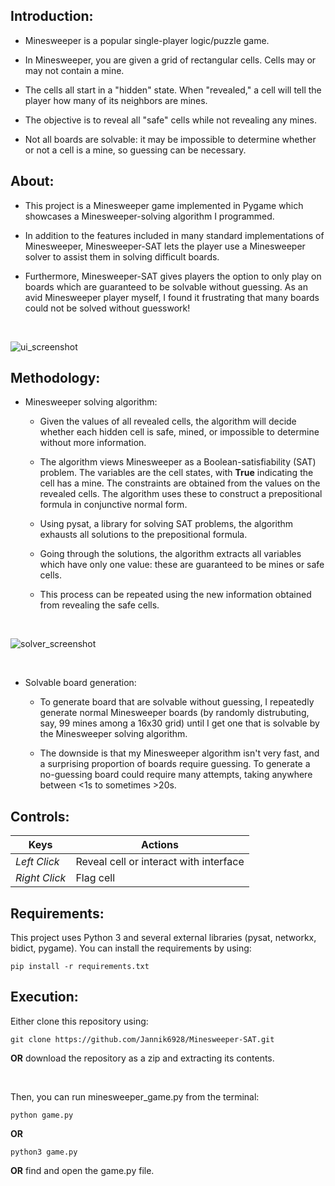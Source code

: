 ## Introduction:
* Minesweeper is a popular single-player logic/puzzle game. 

* In Minesweeper, you are given a grid of rectangular cells. Cells may or may not contain a mine. 

* The cells all start in a "hidden" state. When "revealed," a cell will tell the player how many of its neighbors are mines.

* The objective is to reveal all "safe" cells while not revealing any mines.

* Not all boards are solvable: it may be impossible to determine whether or not a cell is a mine, so guessing can be necessary.

## About:
* This project is a Minesweeper game implemented in Pygame which showcases a Minesweeper-solving algorithm I programmed.

* In addition to the features included in many standard implementations of Minesweeper, Minesweeper-SAT lets the player use a Minesweeper solver to assist them
in solving difficult boards.

* Furthermore, Minesweeper-SAT gives players the option to only play on boards which are guaranteed to be solvable without guessing. 
As an avid Minesweeper player myself, I found it frustrating that many boards could not be solved without guesswork!

<br/>

![ui_screenshot](https://user-images.githubusercontent.com/60950907/178075433-65b3c351-c9ff-4b3f-a24c-079886db743a.png)

## Methodology:
* Minesweeper solving algorithm:

  * Given the values of all revealed cells, the algorithm will decide whether each hidden cell is safe, mined, or impossible to determine without more information.
  
  * The algorithm views Minesweeper as a Boolean-satisfiability (SAT) problem. The variables are the cell states, with __True__ indicating the cell has a mine. 
  The constraints are obtained from the values on the revealed cells. The algorithm uses these to construct a prepositional formula in conjunctive normal form.  
  
  * Using pysat, a library for solving SAT problems, the algorithm exhausts all solutions to the prepositional formula.
  
  * Going through the solutions, the algorithm extracts all variables which have only one value: these are guaranteed to be mines or safe cells.
  
  * This process can be repeated using the new information obtained from revealing the safe cells.
  
 <br/>
 
![solver_screenshot](https://user-images.githubusercontent.com/60950907/178075432-f6777836-3d44-4528-b527-46bb499977a8.png)

 <br/>
 
* Solvable board generation:

  * To generate board that are solvable without guessing, I repeatedly generate normal Minesweeper boards (by randomly distrubuting, say, 99 mines among a 16x30 grid)
  until I get one that is solvable by the Minesweeper solving algorithm.
  
  * The downside is that my Minesweeper algorithm isn't very fast, and a surprising proportion of boards require guessing. To generate a no-guessing board
  could require many attempts, taking anywhere between <1s to sometimes >20s.
  
## Controls:
Keys | Actions
---|---
  _Left Click_ | Reveal cell or interact with interface
  _Right Click_ | Flag cell

## Requirements:
This project uses Python 3 and several external libraries (pysat, networkx, bidict, pygame). You can install the requirements by using:

    pip install -r requirements.txt

## Execution:
Either clone this repository using:

    git clone https://github.com/Jannik6928/Minesweeper-SAT.git
    
 __OR__ download the repository as a zip and extracting its contents. 
 
<br/>

Then, you can run minesweeper_game.py from the terminal:
    
    python game.py
    
 __OR__
 
    python3 game.py
    
 __OR__ find and open the game.py file.

